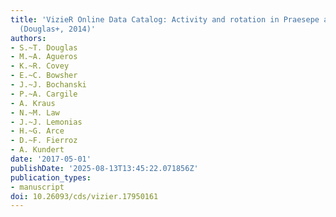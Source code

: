 ```yaml
---
title: 'VizieR Online Data Catalog: Activity and rotation in Praesepe and the Hyades
  (Douglas+, 2014)'
authors:
- S.~T. Douglas
- M.~A. Agueros
- K.~R. Covey
- E.~C. Bowsher
- J.~J. Bochanski
- P.~A. Cargile
- A. Kraus
- N.~M. Law
- J.~J. Lemonias
- H.~G. Arce
- D.~F. Fierroz
- A. Kundert
date: '2017-05-01'
publishDate: '2025-08-13T13:45:22.071856Z'
publication_types:
- manuscript
doi: 10.26093/cds/vizier.17950161
---
```

